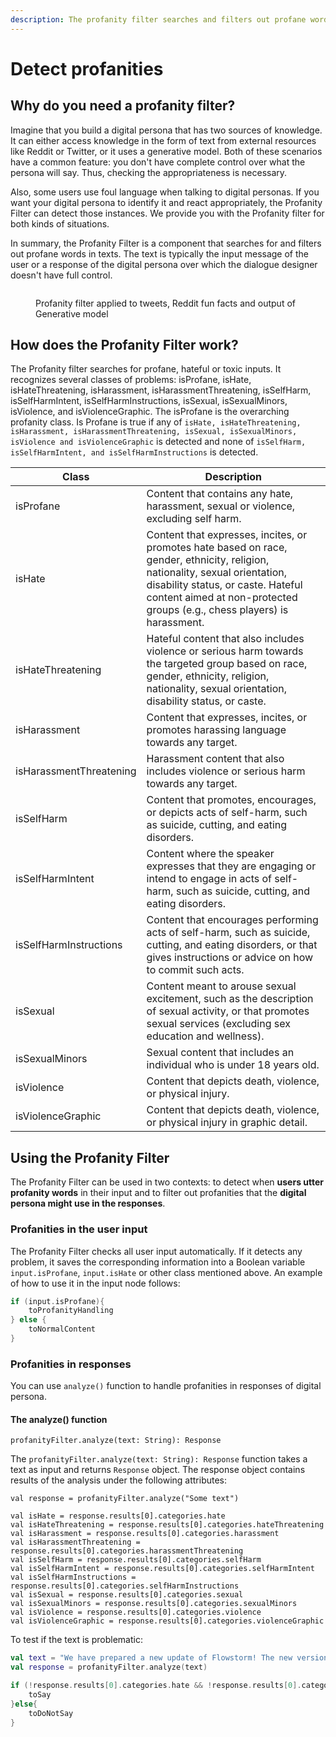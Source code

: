```yaml
---
description: The profanity filter searches and filters out profane words.
---
```


# Detect profanities

## Why do you need a profanity filter?

Imagine that you build a digital persona that has two sources of knowledge. It can either access knowledge in the form of text from external resources like Reddit or Twitter, or it uses a generative model. Both of these scenarios have a common feature: you don't have complete control over what the persona will say. Thus, checking the appropriateness is necessary.

Also, some users use foul language when talking to digital personas. If you want your digital persona to identify it and react appropriately, the Profanity Filter can detect those instances. We provide you with the Profanity filter for both kinds of situations.

In summary, the Profanity Filter is a component that searches for and filters out profane words in texts. The text is typically the input message of the user or a response of the digital persona over which the dialogue designer doesn't have full control.

<figure><img src="broken-reference" alt=""><figcaption><p>Profanity filter applied to tweets, Reddit fun facts and output of Generative model</p></figcaption></figure>

## How does the Profanity Filter work?

The Profanity filter searches for profane, hateful or toxic inputs. It recognizes several classes of problems: isProfane, isHate, isHateThreatening, isHarassment, isHarassmentThreatening, isSelfHarm, isSelfHarmIntent, isSelfHarmInstructions, isSexual, isSexualMinors, isViolence, and isViolenceGraphic. The isProfane is the overarching profanity class. Is Profane is true if any of `isHate, isHateThreatening, isHarassment, isHarassmentThreatening, isSexual, isSexualMinors, isViolence and isViolenceGraphic` is detected and none of `isSelfHarm, isSelfHarmIntent, and isSelfHarmInstructions` is detected.

| Class                   | Description                                                                                                                                                                                                                                    |
| ----------------------- | ---------------------------------------------------------------------------------------------------------------------------------------------------------------------------------------------------------------------------------------------- |
| isProfane               | Content that contains any hate, harassment, sexual or violence, excluding self harm.                                                                                                                                                           |
| isHate                  | Content that expresses, incites, or promotes hate based on race, gender, ethnicity, religion, nationality, sexual orientation, disability status, or caste. Hateful content aimed at non-protected groups (e.g., chess players) is harassment. |
| isHateThreatening       | Hateful content that also includes violence or serious harm towards the targeted group based on race, gender, ethnicity, religion, nationality, sexual orientation, disability status, or caste.                                               |
| isHarassment            | Content that expresses, incites, or promotes harassing language towards any target.                                                                                                                                                            |
| isHarassmentThreatening | Harassment content that also includes violence or serious harm towards any target.                                                                                                                                                             |
| isSelfHarm              | Content that promotes, encourages, or depicts acts of self-harm, such as suicide, cutting, and eating disorders.                                                                                                                               |
| isSelfHarmIntent        | Content where the speaker expresses that they are engaging or intend to engage in acts of self-harm, such as suicide, cutting, and eating disorders.                                                                                           |
| isSelfHarmInstructions  | Content that encourages performing acts of self-harm, such as suicide, cutting, and eating disorders, or that gives instructions or advice on how to commit such acts.                                                                         |
| isSexual                | Content meant to arouse sexual excitement, such as the description of sexual activity, or that promotes sexual services (excluding sex education and wellness).                                                                                |
| isSexualMinors          | Sexual content that includes an individual who is under 18 years old.                                                                                                                                                                          |
| isViolence              | Content that depicts death, violence, or physical injury.                                                                                                                                                                                      |
| isViolenceGraphic       | Content that depicts death, violence, or physical injury in graphic detail.                                                                                                                                                                    |

## Using the Profanity Filter

The Profanity Filter can be used in two contexts: to detect when **users utter profanity words** in their input and to filter out profanities that the **digital persona might use in the responses**.

### Profanities in the user input

The Profanity Filter checks all user input automatically. If it detects any problem, it saves the corresponding information into a Boolean variable `input.isProfane`, `input.isHate` or other class mentioned above. An example of how to use it in the input node follows:

```kotlin
if (input.isProfane){
    toProfanityHandling
} else {
    toNormalContent
}
```

### Profanities in responses

You can use `analyze()` function to handle profanities in responses of digital persona.

#### The analyze() function

```
profanityFilter.analyze(text: String): Response
```

The `profanityFilter.analyze(text: String): Response` function takes a text as input and returns `Response` object. The response object contains results of the analysis under the following attributes:

```
val response = profanityFilter.analyze("Some text")

val isHate = response.results[0].categories.hate
val isHateThreatening = response.results[0].categories.hateThreatening
val isHarassment = response.results[0].categories.harassment
val isHarassmentThreatening = response.results[0].categories.harassmentThreatening
val isSelfHarm = response.results[0].categories.selfHarm
val isSelfHarmIntent = response.results[0].categories.selfHarmIntent
val isSelfHarmInstructions = response.results[0].categories.selfHarmInstructions
val isSexual = response.results[0].categories.sexual
val isSexualMinors = response.results[0].categories.sexualMinors
val isViolence = response.results[0].categories.violence
val isViolenceGraphic = response.results[0].categories.violenceGraphic
```

To test if the text is problematic:

```kotlin
val text = "We have prepared a new update of Flowstorm! The new version includes many changes that will make working in Flowstorm a lot easier."
val response = profanityFilter.analyze(text)

if (!response.results[0].categories.hate && !response.results[0].categories.harassment){
    toSay
}else{
    toDoNotSay
}
```
